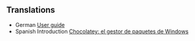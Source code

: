 
## Translations

 - German [User guide](https://github.com/thigg/chocolateypackages/tree/master/doku-german)
 - Spanish Introduction [Chocolatey: el gestor de paquetes de Windows](https://www.youtube.com/watch?t=82&v=TVBH847RntM)